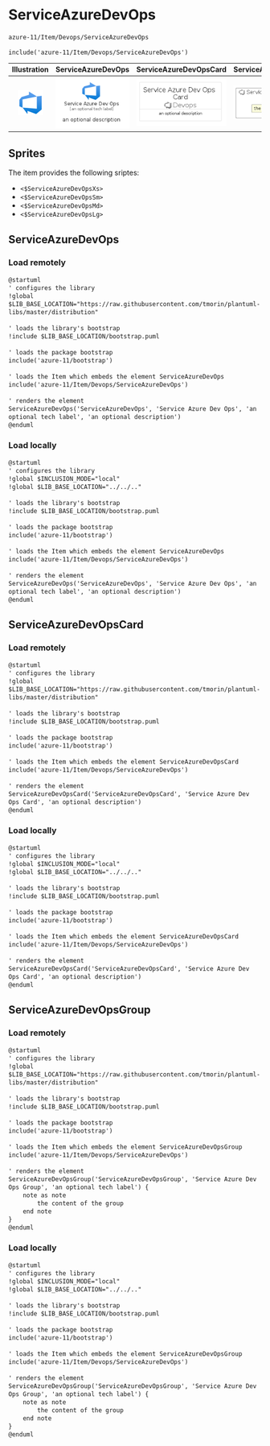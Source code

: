 # ServiceAzureDevOps


```text
azure-11/Item/Devops/ServiceAzureDevOps
```

```text
include('azure-11/Item/Devops/ServiceAzureDevOps')
```



| Illustration | ServiceAzureDevOps | ServiceAzureDevOpsCard | ServiceAzureDevOpsGroup |
| :---: | :---: | :---: | :---: |
| ![illustration for Illustration](../../../azure-11/Item/Devops/ServiceAzureDevOps.png) | ![illustration for ServiceAzureDevOps](../../../azure-11/Item/Devops/ServiceAzureDevOps.Local.png) | ![illustration for ServiceAzureDevOpsCard](../../../azure-11/Item/Devops/ServiceAzureDevOpsCard.Local.png) | ![illustration for ServiceAzureDevOpsGroup](../../../azure-11/Item/Devops/ServiceAzureDevOpsGroup.Local.png) |



## Sprites
The item provides the following sriptes:

- `<$ServiceAzureDevOpsXs>`
- `<$ServiceAzureDevOpsSm>`
- `<$ServiceAzureDevOpsMd>`
- `<$ServiceAzureDevOpsLg>`





## ServiceAzureDevOps

### Load remotely
```plantuml
@startuml
' configures the library
!global $LIB_BASE_LOCATION="https://raw.githubusercontent.com/tmorin/plantuml-libs/master/distribution"

' loads the library's bootstrap
!include $LIB_BASE_LOCATION/bootstrap.puml

' loads the package bootstrap
include('azure-11/bootstrap')

' loads the Item which embeds the element ServiceAzureDevOps
include('azure-11/Item/Devops/ServiceAzureDevOps')

' renders the element
ServiceAzureDevOps('ServiceAzureDevOps', 'Service Azure Dev Ops', 'an optional tech label', 'an optional description')
@enduml
```

### Load locally
```plantuml
@startuml
' configures the library
!global $INCLUSION_MODE="local"
!global $LIB_BASE_LOCATION="../../.."

' loads the library's bootstrap
!include $LIB_BASE_LOCATION/bootstrap.puml

' loads the package bootstrap
include('azure-11/bootstrap')

' loads the Item which embeds the element ServiceAzureDevOps
include('azure-11/Item/Devops/ServiceAzureDevOps')

' renders the element
ServiceAzureDevOps('ServiceAzureDevOps', 'Service Azure Dev Ops', 'an optional tech label', 'an optional description')
@enduml
```

## ServiceAzureDevOpsCard

### Load remotely
```plantuml
@startuml
' configures the library
!global $LIB_BASE_LOCATION="https://raw.githubusercontent.com/tmorin/plantuml-libs/master/distribution"

' loads the library's bootstrap
!include $LIB_BASE_LOCATION/bootstrap.puml

' loads the package bootstrap
include('azure-11/bootstrap')

' loads the Item which embeds the element ServiceAzureDevOpsCard
include('azure-11/Item/Devops/ServiceAzureDevOps')

' renders the element
ServiceAzureDevOpsCard('ServiceAzureDevOpsCard', 'Service Azure Dev Ops Card', 'an optional description')
@enduml
```

### Load locally
```plantuml
@startuml
' configures the library
!global $INCLUSION_MODE="local"
!global $LIB_BASE_LOCATION="../../.."

' loads the library's bootstrap
!include $LIB_BASE_LOCATION/bootstrap.puml

' loads the package bootstrap
include('azure-11/bootstrap')

' loads the Item which embeds the element ServiceAzureDevOpsCard
include('azure-11/Item/Devops/ServiceAzureDevOps')

' renders the element
ServiceAzureDevOpsCard('ServiceAzureDevOpsCard', 'Service Azure Dev Ops Card', 'an optional description')
@enduml
```

## ServiceAzureDevOpsGroup

### Load remotely
```plantuml
@startuml
' configures the library
!global $LIB_BASE_LOCATION="https://raw.githubusercontent.com/tmorin/plantuml-libs/master/distribution"

' loads the library's bootstrap
!include $LIB_BASE_LOCATION/bootstrap.puml

' loads the package bootstrap
include('azure-11/bootstrap')

' loads the Item which embeds the element ServiceAzureDevOpsGroup
include('azure-11/Item/Devops/ServiceAzureDevOps')

' renders the element
ServiceAzureDevOpsGroup('ServiceAzureDevOpsGroup', 'Service Azure Dev Ops Group', 'an optional tech label') {
    note as note
        the content of the group
    end note
}
@enduml
```

### Load locally
```plantuml
@startuml
' configures the library
!global $INCLUSION_MODE="local"
!global $LIB_BASE_LOCATION="../../.."

' loads the library's bootstrap
!include $LIB_BASE_LOCATION/bootstrap.puml

' loads the package bootstrap
include('azure-11/bootstrap')

' loads the Item which embeds the element ServiceAzureDevOpsGroup
include('azure-11/Item/Devops/ServiceAzureDevOps')

' renders the element
ServiceAzureDevOpsGroup('ServiceAzureDevOpsGroup', 'Service Azure Dev Ops Group', 'an optional tech label') {
    note as note
        the content of the group
    end note
}
@enduml
```


